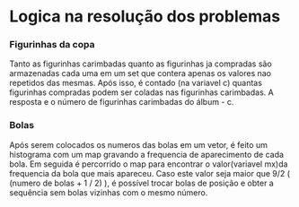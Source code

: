# Logica na resolução dos problemas

### Figurinhas da copa

Tanto as figurinhas carimbadas quanto as figurinhas ja compradas são armazenadas cada uma em um set que contera apenas os valores nao repetidos das mesmas. Após isso, é contado (na variavel c) quantas figurinhas compradas podem ser coladas nas figurinhas carimbadas. A resposta e o número de figurinhas carimbadas do álbum - c.


### Bolas

Após serem colocados os numeros das bolas em um vetor, é feito um histograma com um map gravando a frequencia de aparecimento de cada bola. Em seguida é percorrido o map para encontrar o valor(variavel mx)da frequencia da bola que mais apareceu. Caso este valor seja maior que 9/2 ( (numero de bolas + 1 / 2) ), é possível trocar bolas de posição e obter a sequência sem bolas vizinhas com o mesmo número.


